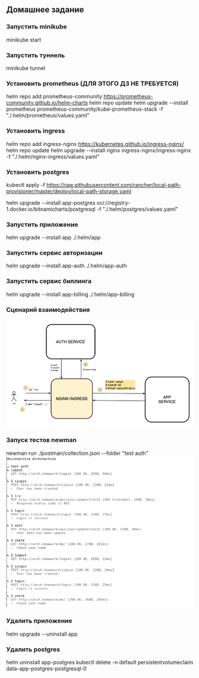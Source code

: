 ## Домашнее задание

### Запустить minikube
minikube start

### Запустить туннель
minikube tunnel

### Установить prometheus (ДЛЯ ЭТОГО ДЗ НЕ ТРЕБУЕТСЯ)
helm repo add prometheus-community https://prometheus-community.github.io/helm-charts
helm repo update
helm upgrade --install prometheus prometheus-community/kube-prometheus-stack -f "./.helm/prometheus/values.yaml"

### Установить ingress
helm repo add ingress-nginx https://kubernetes.github.io/ingress-nginx/
helm repo update
helm upgrade --install nginx ingress-nginx/ingress-nginx -f "./.helm/nginx-ingress/values.yaml"

### Установить postgres
kubectl apply -f https://raw.githubusercontent.com/rancher/local-path-provisioner/master/deploy/local-path-storage.yaml

helm upgrade --install app-postgres oci://registry-1.docker.io/bitnamicharts/postgresql -f  "./.helm/postgres/values.yaml"

### Запустить приложение
helm upgrade --install app ./.helm/app

### Запустить сервис авторизации
helm upgrade --install app-auth ./.helm/app-auth

### Запустить сервис биллинга
helm upgrade --install app-billing ./.helm/app-billing

### Сценарий взаимодействия
![screen](screenshot/auth-schema.png)

### Запуск тестов newman
newman run ./postman/collection.json --folder "test auth"
![screen](screenshot/lesson-21.png)

### Удалить приложение
helm upgrade --uninstall app

### Удалить postgres
helm uninstall app-postgres
kubectl delete -n default persistentvolumeclaim data-app-postgres-postgresql-0